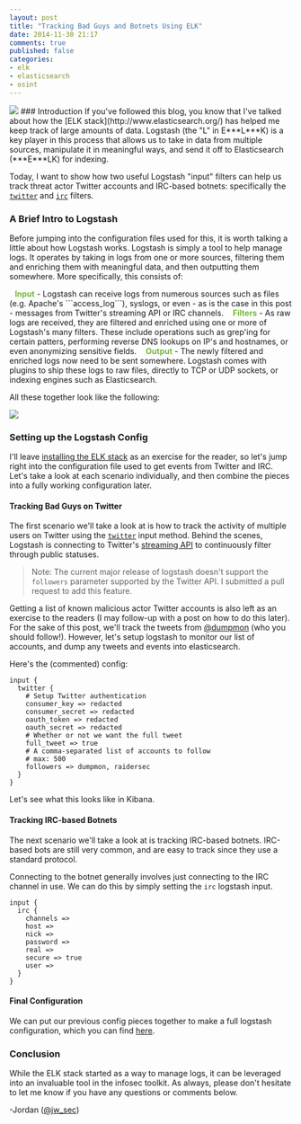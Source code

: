 ```yaml
---
layout: post
title: "Tracking Bad Guys and Botnets Using ELK"
date: 2014-11-30 21:17
comments: true
published: false
categories:
- elk
- elasticsearch
- osint
---
```


<img src="{{root_url}}/images/headers/tracking_elk.png"/>
### Introduction
If you've followed this blog, you know that I've talked about how the [ELK stack](http://www.elasticsearch.org/) has helped me keep track of large amounts of data. Logstash (the "L" in E***L***K) is a key player in this process that allows us to take in data from multiple sources, manipulate it in meaningful ways, and send it off to Elasticsearch (***E***LK) for indexing.

Today, I want to show how two useful Logstash "input" filters can help us track threat actor Twitter accounts and IRC-based botnets: specifically the [```twitter```](http://logstash.net/docs/1.4.2/inputs/twitter) and [```irc```](http://logstash.net/docs/1.4.2/inputs/irc) filters.
<!--more-->
### A Brief Intro to Logstash
Before jumping into the configuration files used for this, it is worth talking a little about how Logstash works. Logstash is simply a tool to help manage logs. It operates by taking in logs from one or more sources, filtering them and enriching them with meaningful data, and then outputting them somewhere. More specifically, this consists of:

<span class="fa-stack fa-lg fa-1x">
<i class="fa fa-circle fa-stack-2x" style="color:#74b73f"></i>
<i class="fa fa-stack-1x" style="color:white; font-family:inherit;">1</i>
</span>
<span style="color:#74b73f; font-weight:bold;">Input</span> - Logstash can receive logs from numerous sources such as files (e.g. Apache's ```access_log```), syslogs, or even - as is the case in this post - messages from Twitter's streaming API or IRC channels.

<span class="fa-stack fa-lg fa-1x">
<i class="fa fa-circle fa-stack-2x" style="color:#74b73f"></i>
<i class="fa fa-stack-1x" style="color:white; font-family:inherit;">2</i>
</span>
<span style="color:#74b73f; font-weight:bold;">Filters</span> - As raw logs are received, they are filtered and enriched using one or more of Logstash's many filters. These include operations such as grep'ing for certain patters, performing reverse DNS lookups on IP's and hostnames, or even anonymizing sensitive fields.

<span class="fa-stack fa-lg fa-1x">
<i class="fa fa-circle fa-stack-2x" style="color:#74b73f"></i>
<i class="fa fa-stack-1x" style="color:white; font-family:inherit;">3</i>
</span>
<span style="color:#74b73f; font-weight:bold;">Output</span> - The newly filtered and enriched logs now need to be sent somewhere. Logstash comes with plugins to ship these logs to raw files, directly to TCP or UDP sockets, or indexing engines such as Elasticsearch.

All these together look like the following:

<img src="{{root_url}}/images/blog/elk/logstash_flow.png"/>

### Setting up the Logstash Config
I'll leave [installing the ELK stack](http://www.elasticsearch.org/overview/elkdownloads/) as an exercise for the reader, so let's jump right into the configuration file used to get events from Twitter and IRC. Let's take a look at each scenario individually, and then combine the pieces into a fully working configuration later.

#### Tracking Bad Guys on Twitter
The first scenario we'll take a look at is how to track the activity of multiple users on Twitter using the [```twitter```](http://logstash.net/docs/1.4.2/inputs/twitter) input method. Behind the scenes, Logstash is connecting to Twitter's [streaming API](https://dev.twitter.com/streaming/public) to continuously filter through public statuses.

> Note: The current major release of logstash doesn't support the ```followers``` parameter supported by the Twitter API. I submitted a pull request to add this feature.

Getting a list of known malicious actor Twitter accounts is also left as an exercise to the readers (I may follow-up with a post on how to do this later). For the sake of this post, we'll track the tweets from [@dumpmon](http://twitter.com/dumpmon) (who you should follow!). However, let's setup logstash to monitor our list of accounts, and dump any tweets and events into elasticsearch.

Here's the (commented) config:

```
input {
  twitter {
    # Setup Twitter authentication
    consumer_key => redacted
    consumer_secret => redacted
    oauth_token => redacted
    oauth_secret => redacted
    # Whether or not we want the full tweet
    full_tweet => true
    # A comma-separated list of accounts to follow
    # max: 500
    followers => dumpmon, raidersec
  }
}
```

Let's see what this looks like in Kibana.

#### Tracking IRC-based Botnets
The next scenario we'll take a look at is tracking IRC-based botnets. IRC-based bots are still very common, and are easy to track since they use a standard protocol.

Connecting to the botnet generally involves just connecting to the IRC channel in use. We can do this by simply setting the ```irc``` logstash input.


```
input {
  irc {
    channels =>
    host =>
    nick =>
    password =>
    real =>
    secure => true
    user =>
  }
}
```

#### Final Configuration

We can put our previous config pieces together to make a full logstash configuration, which you can find [here](gist).

### Conclusion
While the ELK stack started as a way to manage logs, it can be leveraged into an invaluable tool in the infosec toolkit. As always, please don't hesitate to let me know if you have any questions or comments below.

-Jordan ([@jw_sec](http://twitter.com/jw_sec))
